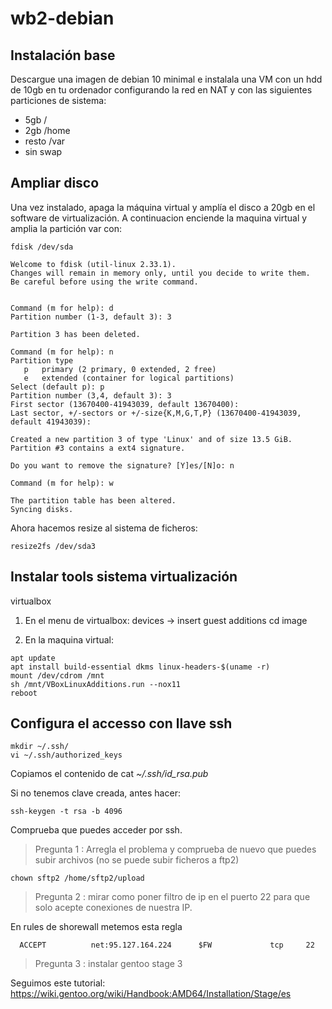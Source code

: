 # wb2-debian

## Instalación base

Descargue una imagen de debian 10 minimal e instalala una VM con un hdd de 10gb en tu ordenador configurando la red en NAT y con las siguientes particiones de sistema:
- 5gb /
- 2gb /home
- resto /var
- sin swap

## Ampliar disco

Una vez instalado, apaga la máquina virtual y amplía el disco a 20gb en el software de virtualización. A continuacion enciende la maquina virtual y amplia la partición var con:
```
fdisk /dev/sda

Welcome to fdisk (util-linux 2.33.1).
Changes will remain in memory only, until you decide to write them.
Be careful before using the write command.


Command (m for help): d
Partition number (1-3, default 3): 3

Partition 3 has been deleted.

Command (m for help): n
Partition type
   p   primary (2 primary, 0 extended, 2 free)
   e   extended (container for logical partitions)
Select (default p): p
Partition number (3,4, default 3): 3
First sector (13670400-41943039, default 13670400): 
Last sector, +/-sectors or +/-size{K,M,G,T,P} (13670400-41943039, default 41943039): 

Created a new partition 3 of type 'Linux' and of size 13.5 GiB.
Partition #3 contains a ext4 signature.

Do you want to remove the signature? [Y]es/[N]o: n

Command (m for help): w

The partition table has been altered.
Syncing disks.
```
Ahora hacemos resize al sistema de ficheros:
```
resize2fs /dev/sda3
```

## Instalar tools sistema virtualización
 
virtualbox
1. En el menu de virtualbox:
devices -> insert guest additions cd image
 
2. En la maquina virtual:
```
apt update
apt install build-essential dkms linux-headers-$(uname -r)
mount /dev/cdrom /mnt
sh /mnt/VBoxLinuxAdditions.run --nox11
reboot
```

## Configura el accesso con llave ssh
```
mkdir ~/.ssh/
vi ~/.ssh/authorized_keys
```
Copiamos el contenido de cat *~/.ssh/id_rsa.pub*
 
Si no tenemos clave creada, antes hacer:

`ssh-keygen -t rsa -b 4096`

Comprueba que puedes acceder por ssh.

> Pregunta 1 : Arregla el problema y comprueba de nuevo que puedes subir archivos (no se puede subir ficheros a ftp2)
	
  `chown sftp2 /home/sftp2/upload`
  
> Pregunta 2 : mirar como poner filtro de ip en el puerto 22 para que solo acepte conexiones de nuestra IP.
	
  En rules de shorewall metemos esta regla
```
  ACCEPT          net:95.127.164.224      $FW             tcp     22
```
> Pregunta 3 : instalar gentoo stage 3

Seguimos este tutorial:
https://wiki.gentoo.org/wiki/Handbook:AMD64/Installation/Stage/es

